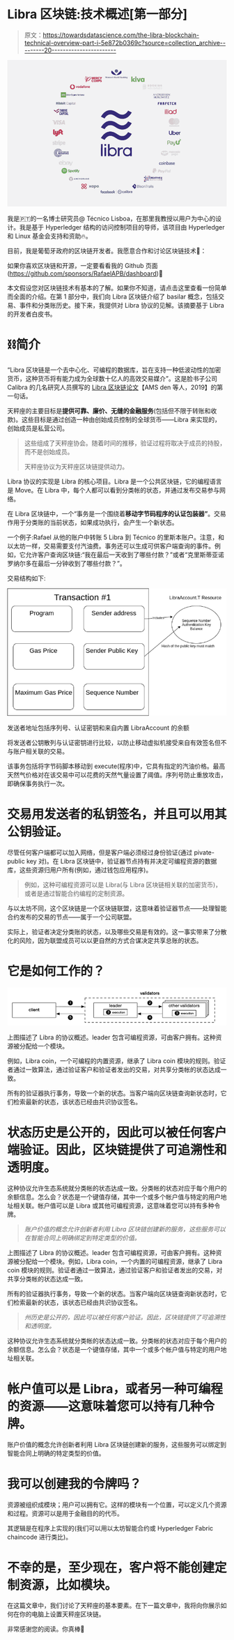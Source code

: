 # Libra 区块链:技术概述[第一部分]

> 原文：<https://towardsdatascience.com/the-libra-blockchain-technical-overview-part-i-5e872b0369c?source=collection_archive---------20----------------------->

![](img/75c223e0830525ae7cd50c1d4c591e4f.png)

我是🇵🇹的一名博士研究员@ Técnico Lisboa，在那里我教授以用户为中心的设计。我是基于 Hyperledger 结构的访问控制项目的导师，该项目由 Hyperledger 和 Linux 基金会支持和资助🔥。

目前，我是葡萄牙政府的区块链开发者。我愿意合作和讨论区块链技术🚀：

如果你喜欢区块链和开源，一定要看看我的 Github 页面(https://github.com/sponsors/RafaelAPB/dashboard)🙏

本文假设您对区块链技术有基本的了解。如果你不知道，请点击这里查看一份简单而全面的介绍。在第 1 部分中，我们向 Libra 区块链介绍了 basilar 概念，包括交易、事件和分类账历史。接下来，我提供对 Libra 协议的见解。该摘要基于 Libra 的开发者白皮书。

# ⛓️简介

“Libra 区块链是一个去中心化、可编程的数据库，旨在支持一种低波动性的加密货币，这种货币将有能力成为全球数十亿人的高效交易媒介”。这是脸书子公司 Calibra 的几名研究人员撰写的 [Libra 区块链论文](https://files.static-nzz.ch/2019/6/18/9b721442-c11d-4b56-89b9-dd03f3a7c8e1.pdf)【AMS den 等人，2019】的第一句话。

天秤座的主要目标是**提供可靠、廉价、无缝的金融服务**(包括但不限于转账和收款)。这些目标是通过创造一种由创始成员控制的全球货币——Libra 来实现的，创始成员是私营公司。

> 这些组成了天秤座协会。随着时间的推移，验证过程将取决于成员的持股，而不是创始成员。
> 
> 天秤座协议为天秤座区块链提供动力。

Libra 协议的实现是 Libra 的核心项目。Libra 是一个公共区块链，它的编程语言是 Move。在 Libra 中，每个人都可以看到分类帐的状态，并通过发布交易参与网络。

在 Libra 区块链中，一个“事务是一个围绕着**移动字节码程序的认证包装器”**。交易作用于分类账的当前状态，如果成功执行，会产生一个新状态。

一个例子:Rafael 从他的账户中转账 5 Libra 到 Técnico 的里斯本账户。注意，和以太坊一样，交易需要支付汽油费。事务还可以生成可供客户端查询的事件。例如，它允许客户查询区块链:“我在最后一天收到了哪些付款？”或者“克里斯蒂亚诺罗纳尔多在最后一分钟收到了哪些付款？”。

交易结构如下:

![](img/3dae1b65ce8a802aa5c5a1584d4198e0.png)

发送者地址包括序列号、认证密钥和来自内置 LibraAccount 的余额

将发送者公钥散列与认证密钥进行比较，以防止移动虚拟机接受来自有效签名但不与账户相关联的交易。

该事务包括将字节码脚本移动到 execute(程序)中，它具有指定的汽油价格。最高天然气价格对在该交易中可以花费的天然气量设置了阈值。序列号防止重放攻击，即确保事务执行一次。

# 交易用发送者的私钥签名，并且可以用其公钥验证。

尽管任何客户端都可以加入网络，但是客户端必须经过身份验证(通过 pivate-public key 对)。在 Libra 区块链中，验证器节点持有并决定可编程资源的数据库，这些资源归用户所有(例如，通过钱包应用程序)。

> 例如，这种可编程资源可以是 Libra(与 Libra 区块链相关联的加密货币)，或者是通过智能合约编程的定制资源。

与以太坊不同，这个区块链是一个区块链联盟，这意味着验证器节点——处理智能合约发布的交易的节点——属于一个公司联盟。

实际上，验证者决定分类账的状态，以及哪些交易是有效的。这一事实带来了分散化的风险，因为联盟成员可以以更自然的方式合谋决定共享总账的状态。

# 它是如何工作的？

![](img/26e665fa6af1348fbd59776daffe197c.png)

上图描述了 Libra 的协议概述。leader 包含可编程资源，可由客户拥有。这种资源被分配给一个模块。

例如，Libra coin，一个可编程的内置资源，继承了 Libra coin 模块的规则。验证者通过一致算法，通过验证客户和验证者发出的交易，对共享分类帐的状态达成一致。

所有的验证器执行事务，导致一个新的状态。当客户端向区块链查询新状态时，它们检索最新的状态，该状态已经由共识协议签名。

# 状态历史是公开的，因此可以被任何客户端验证。因此，区块链提供了可追溯性和透明度。

这种协议允许生态系统就分类帐的状态达成一致。分类帐的状态对应于每个用户的余额信息。怎么会？状态是一个键值存储，其中一个或多个帐户值与特定的用户地址相关联。帐户值可以是 Libra 或其他可编程资源，这意味着您可以持有多种令牌。

> *账户价值的概念允许创新者利用 Libra 区块链创建新的服务，这些服务可以在智能合同上明确绑定到特定类型的价值。*

上图描述了 Libra 的协议概述。leader 包含可编程资源，可由客户拥有。这种资源被分配给一个模块。例如，Libra coin，一个内置的可编程资源，继承了 Libra coin 模块的规则。验证者通过一致算法，通过验证客户和验证者发出的交易，对共享分类帐的状态达成一致。

所有的验证器执行事务，导致一个新的状态。当客户端向区块链查询新状态时，它们检索最新的状态，该状态已经由共识协议签名。

> *州历史是公开的，因此可以被任何客户验证。因此，区块链提供了可追溯性和透明度。*

这种协议允许生态系统就分类帐的状态达成一致。分类帐的状态对应于每个用户的余额信息。怎么会？状态是一个键值存储，其中一个或多个帐户值与特定的用户地址相关联。

# 帐户值可以是 Libra，或者另一种可编程的资源——这意味着您可以持有几种令牌。

账户价值的概念允许创新者利用 Libra 区块链创建新的服务，这些服务可以绑定到智能合同上明确的特定类型的价值。

# 我可以创建我的令牌吗？

资源被组织成模块；用户可以拥有它。这样的模块有一个位置，可以定义几个资源和过程。资源可以是用于金融目的的代币。

其逻辑是在程序上实现的(我们可以用以太坊智能合约或 Hyperledger Fabric chaincode 进行类比)。

# 不幸的是，至少现在，客户将不能创建定制资源，比如模块。

在这篇文章中，我们讨论了天秤座的基本要素。在下一篇文章中，我将向你展示如何在你的电脑上设置天秤座区块链。

非常感谢您的阅读。你真棒💪